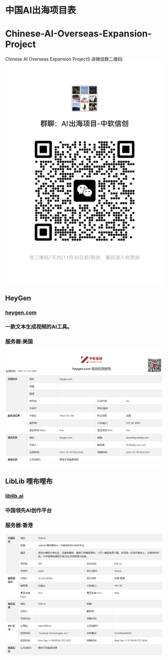 # 中国AI出海项目表
# Chinese-AI-Overseas-Expansion-Project
Chinese AI Overseas Expansion ProjectS
进微信群二维码:
![微信群二维码](/images/erweima.jpg)

##
## HeyGen
### [heygen.com](https://www.heygen.com/)
### 一款文本生成视频的AI工具。
### 服务器:美国
![检测图片](/images/heygen.png)

##

## LibLib 哩布哩布
### [liblib.ai](https://www.liblib.ai/)
### 中国领先AI创作平台
### 服务器:香港
![检测图片](/images/liblib.png)
